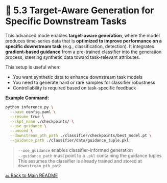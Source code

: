 # 📘 5.3 Target-Aware Generation for Specific Downstream Tasks

This advanced mode enables **target-aware generation**, where the model produces time-series data that is **optimized to improve performance on a specific downstream task** (e.g., classification, detection). It integrates **gradient-based guidance** from a pre-trained classifier into the generation process, steering synthetic data toward task-relevant attributes.

This setup is useful when:
- You want synthetic data to enhance downstream task models
- You need to generate hard or rare samples for classifier robustness
- Controllability is required based on task-specific feedback

**Example Command:**

```bash
python inference.py \
  --base config.yaml \
  --resume true \
  --ckpt_name ./checkpoints/ \
  --use_guidance \
  --uncond \
  --downstream_pth_path ./classifier/checkpoints/best_model.pt \
  --guidance_path ./classifier/data/guidance_tuple.pkl
```

> `--use_guidance` enables classifier-informed generation  
> `--guidance_path` must point to a `.pkl` containing the guidance tuples  
> This assumes the classifier is already trained and stored at `downstream_pth_path`  

[🔙 Back to Main README](https://github.com/microsoft/TimeCraft)
